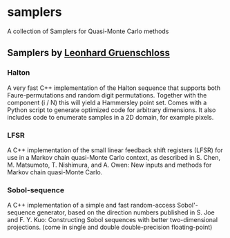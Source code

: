 # samplers
A collection of Samplers for Quasi-Monte Carlo methods

## Samplers by [Leonhard Gruenschloss](http://gruenschloss.org/)

### Halton
A very fast C++ implementation of the Halton sequence that supports both Faure-permutations and random digit permutations. Together with the component (i / N) this will yield a Hammersley point set. Comes with a Python script to generate optimized code for arbitrary dimensions. It also includes code to enumerate samples in a 2D domain, for example pixels.

### LFSR
A C++ implementation of the small linear feedback shift registers (LFSR) for use in a Markov chain quasi-Monte Carlo context, as described in S. Chen, M. Matsumoto, T. Nishimura, and A. Owen: New inputs and methods for Markov chain quasi-Monte Carlo.

### Sobol-sequence
A C++ implementation of a simple and fast random-access Sobol'-sequence generator, based on the direction numbers published in S. Joe and F. Y. Kuo: Constructing Sobol sequences with better two-dimensional projections. (come in single and double double-precision floating-point)